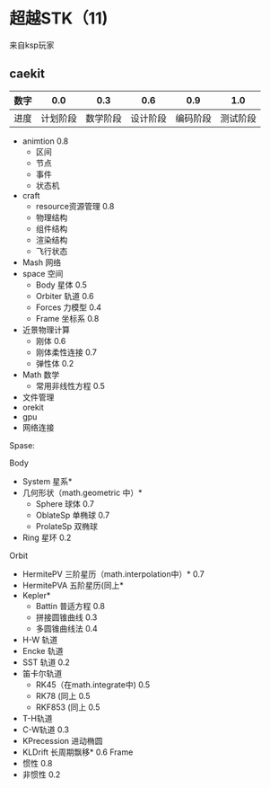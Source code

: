 # 超越STK（11)

来自ksp玩家

## caekit

| 数字 | 0.0 | 0.3 | 0.6 | 0.9 | 1.0 |
| ------- | ------- | ------- | ------- | ------- | ------- |
| 进度 | 计划阶段 | 数学阶段 | 设计阶段 | 编码阶段 | 测试阶段 |

- animtion 0.8
	- 区间
	- 节点
	- 事件
	- 状态机
- craft
	- resource资源管理 0.8
	- 物理结构
	- 组件结构
	- 渲染结构
	- 飞行状态
- Mash 网络
- space 空间
	- Body 星体 0.5
	-  Orbiter 轨道 0.6
	- Forces 力模型 0.4
	- Frame 坐标系 0.8
- 近景物理计算
	- 刚体 0.6
	- 刚体柔性连接 0.7
	- 弹性体 0.2
- Math 数学
	- 常用非线性方程 0.5
- 文件管理
- orekit
- gpu
- 网络连接

Spase:

Body
- System 星系*
- 几何形状（math.geometric 中）*
    - Sphere 球体 0.7
    - OblateSp 单椭球 0.7
    - ProlateSp 双椭球
- Ring 星环 0.2

Orbit
- HermitePV 三阶星历（math.interpolation中）* 0.7
- HermitePVA 五阶星历(同上*
- Kepler*
    - Battin 普适方程 0.8
    - 拼接圆锥曲线 0.3
    - 多圆锥曲线法 0.4
- H-W 轨道
- Encke 轨道
- SST 轨道 0.2
- 笛卡尔轨道
    - RK45（在math.integrate中) 0.5
    - RK78 (同上 0.5
    - RKF853 (同上 0.5
- T-H轨道
- C-W轨道 0.3
- KPrecession 进动椭圆
- KLDrift 长周期飘移* 0.6
Frame
- 惯性 0.8
- 非惯性 0.2